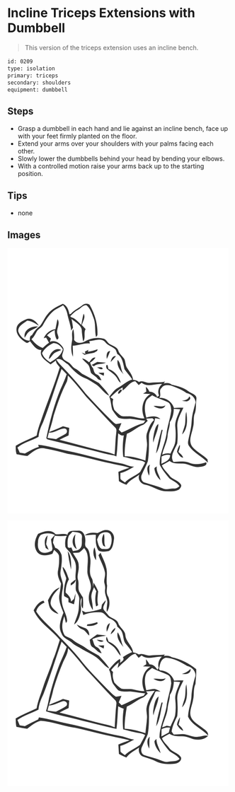 # Incline Triceps Extensions with Dumbbell
> This version of the triceps extension uses an incline bench.

``` 
id: 0209 
type: isolation 
primary: triceps 
secondary: shoulders 
equipment: dumbbell 
``` 

## Steps

 - Grasp a dumbbell in each hand and lie against an incline bench, face up with your feet firmly planted on the floor.
 - Extend your arms over your shoulders with your palms facing each other.
 - Slowly lower the dumbbells behind your head by bending your elbows.
 - With a controlled motion raise your arms back up to the starting position.

## Tips

 - none

## Images

![](../svg/0209-relaxation.svg)

![](../svg/0209-tension.svg)
